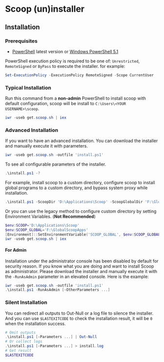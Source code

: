 # Scoop (un)installer

## Installation

### Prerequisites

- [PowerShell](https://aka.ms/powershell) latest version or [Windows PowerShell 5.1](https://aka.ms/wmf5download)

PowerShell execution policy is required to be one of: `Unrestricted`, `RemoteSigned` or `ByPass` to execute the installer. for example:

```powershell
Set-ExecutionPolicy -ExecutionPolicy RemoteSigned -Scope CurrentUser
```

### Typical Installation

Run this command from a **non-admin** PowerShell to install scoop with default configuration,
scoop will be install to `C:\Users\<YOUR USERNAME>\scoop`.

```powershell
iwr -useb get.scoop.sh | iex
```

### Advanced Installation

If you want to have an advanced installation. You can download the installer and manually execute it with parameters.

```powershell
iwr -useb get.scoop.sh -outfile 'install.ps1'
```

To see all configurable parameters of the installer.

```powershell
.\install.ps1 -?
```

For example, install scoop to a custom directory, configure scoop to install
global programs to a custom directory, and bypass system proxy while installation.

```powershell
.\install.ps1 -ScoopDir 'D:\Applications\Scoop' -ScoopGlobalDir 'F:\GlobalScoopApps' -NoProxy
```

Or you can use the legacy method to configure custom directory by setting Environment Variables. (**Not Recommended**)

```powershell
$env:SCOOP='D:\Applications\Scoop'
$env:SCOOP_GLOBAL='F:\GlobalScoopApps'
[Environment]::SetEnvironmentVariable('SCOOP_GLOBAL', $env:SCOOP_GLOBAL, 'Machine')
iwr -useb get.scoop.sh | iex
```

#### For Admin

Installation under the administrator console has been disabled by default for security reason. If you know what you are doing and want to install Scoop as administrator. Please download the installer and manually execute it with the `-RunAsAdmin` parameter in an elevated console. Here is the example:

```powershell
iwr -useb get.scoop.sh -outfile 'install.ps1'
.\install.ps1 -RunAsAdmin [-OtherParameters ...]
```

### Silent Installation

You can redirect all outputs to Out-Null or a log file to silence the installer. And you can use `$LASTEXITCODE` to check the installation result, it will be `0` when the installation success.

```powershell
# Omit outputs
.\install.ps1 [-Parameters ...] | Out-Null
# Or collect logs
.\install.ps1 [-Parameters ...] > install.log
# Get result
$LASTEXITCODE
```
